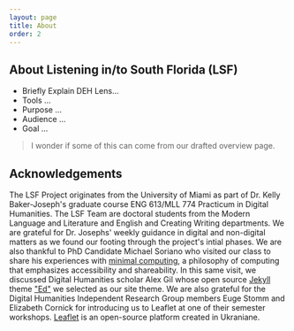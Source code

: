 ```yaml
---
layout: page
title: About
order: 2
---
```


## About Listening in/to South Florida (LSF)
- Briefly Explain DEH Lens...
- Tools ... 
- Purpose ...
- Audience ...
- Goal ... 

> I wonder if some of this can come from our drafted overview page.  

## Acknowledgements
The LSF Project originates from the University of Miami as part of Dr. Kelly Baker-Joseph's graduate course ENG 613/MLL 774 Practicum in Digital Humanities. The LSF Team are doctoral students from the Modern Language and Literature and English and Creating Writing departments. We are grateful for Dr. Josephs' weekly guidance in digital and non-digital matters as we found our footing through the project's intial phases. We are also thankful to PhD Candidate Michael Soriano who visited our class to share his experiences with [minimal computing](https://go-dh.github.io/mincomp/), a philosophy of computing that emphasizes accessibility and shareability.  In this same visit, we  discussed Digital Humanities scholar Alex Gil whose open source [Jekyll](https://jekyllrb.com/) theme ["Ed"](https://minicomp.github.io/ed/) we selected as our site theme. We are also grateful for the Digital Humanities Independent Research Group members Euge Stomm and Elizabeth Cornick for introducing us to Leaflet at one of their semester workshops. [Leaflet](https://leafletjs.com/) is an open-source platform created in Ukraniane.
